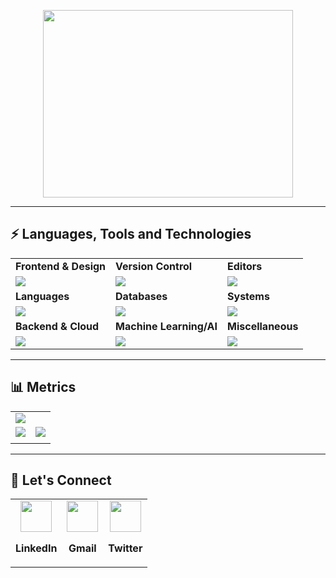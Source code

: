<p align="center">
  <img src="Banner.gif" width="400" height="300"/>
</p>
<hr>


## ⚡ Languages, Tools and Technologies

<table>
<tr>
  <td><strong>Frontend & Design</strong></td>
  <td><strong>Version Control</strong></td>
  <td><strong>Editors</strong></td>
</tr>
<tr>
  <td>
    <img src="https://skillicons.dev/icons?i=html,css,js,react,nextjs,tailwindcss,figma,photoshop">
  </td>
  <td>
    <img src="https://skillicons.dev/icons?i=git,github,bash&theme=dark">
  </td>
  <td>
    <img src="https://skillicons.dev/icons?i=vscode,pycharm&theme=dark">
  </td>
</tr>
<tr>
  <td><strong>Languages</strong></td>
  <td><strong>Databases</strong></td>
  <td><strong>Systems</strong></td>
</tr>
<tr>
  <td>
    <img src="https://skillicons.dev/icons?i=python,c,cpp,cs,r">
  </td>
  <td>
    <img src="https://skillicons.dev/icons?i=mysql,mongodb&theme=dark">
  </td>
  <td>
    <img src="https://skillicons.dev/icons?i=linux,windows,ubuntu&theme=dark">
  </td>
</tr>
<tr>
  <td><strong>Backend & Cloud</strong></td>
  <td><strong>Machine Learning/AI</strong></td>
  <td><strong>Miscellaneous</strong></td>
</tr>
<tr>
  <td>
    <img src="https://skillicons.dev/icons?i=express,django,firebase,aws&theme=dark">
  </td>
  <td>
    <img src="https://skillicons.dev/icons?i=pytorch,opencv&theme=dark">
  </td>
  <td>
    <img src="https://skillicons.dev/icons?i=grafana,anaconda,raspberrypi,arduino&theme=dark">
  </td>
</tr>
</table>

<hr>

## 📊 Metrics

<table>
<tr>
<td colspan="2">
  <img src="https://github-readme-activity-graph.vercel.app/graph?username=leader-of-times&bg_color=2e3440&hide_border=true&point=true&line=81a1c1&radius=8&area=true&area_color=88c0d0&title_color=ffffff&color=ffffff&line_width=2&since=2023-11-01">
</a>
</td>
</tr>
<tr>
<td>
<a href="https://linkedin.com/in/mohammad-noufal">
  <img src="https://github-readme-stats.vercel.app/api?username=leader-of-times&hide_border=true&include_all_commits=true&count_private=true&show_icons=true&line_height=20&theme=nord">
</a>
</td>
<td>
  <img src="https://github-readme-stats.vercel.app/api/top-langs/?username=leader-of-times&langs_count=6&hide_border=true&border_radius=4.5&layout=compact&theme=nord">
</a>
</td>
</tr>
<tr>
<td colspan="2">
</td>
</tr>
</table>

<hr>

## 🔗 Let's Connect

<table align="center">
<tr>
  <td align="center">
    <a href="https://linkedin.com/in/mohammad-noufal">
      <img src="https://skillicons.dev/icons?i=linkedin&theme=dark" width="50" height="50"/>
    </a>
    <p><strong>LinkedIn</strong></p>
  </td>
  <td align="center">
    <a href="mailto:mohammadnoufalctr@gmail.com">
      <img src="https://skillicons.dev/icons?i=gmail&theme=dark" width="50" height="50"/>
    </a>
    <p><strong>Gmail</strong></p>
  </td>
  <td align="center">
    <a href="https://twitter.com/kn_noufal21">
      <img src="https://skillicons.dev/icons?i=twitter&theme=dark" width="50" height="50"/>
    </a>
    <p><strong>Twitter</strong></p>
  </td>
</tr>
</table>
